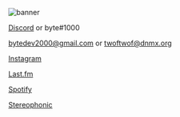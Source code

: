 ![banner](https://i.imgur.com/QtWfsse.jpeg)

[Discord](https://discordapp.com/users/962646323381817394) or byte#1000

bytedev2000@gmail.com or twoftwof@dnmx.org

[Instagram](https://instagram.com/bytedevelopmentation)

[Last.fm](https://last.fm/user/bytedev)

[Spotify](https://open.spotify.com/user/zqv4o217yjx3h046mr0kwhpro?si=cc96b7035d1d4b3d)

[Stereophonic](https://stereophonic.space/byte)
